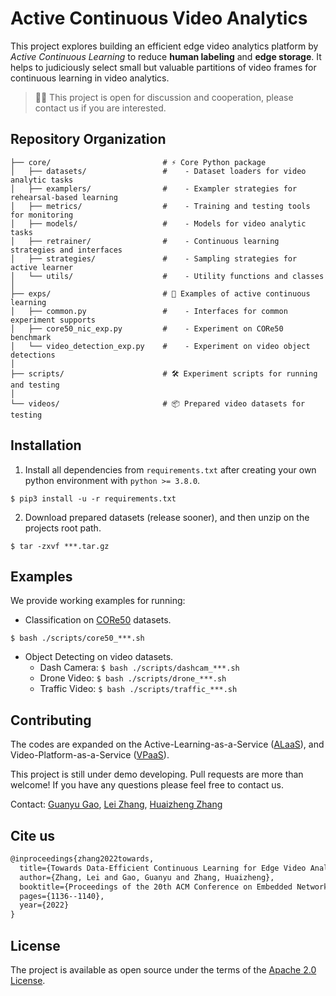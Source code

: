 # Active Continuous Video Analytics

This project explores building an efficient edge video analytics platform
by *Active Continuous Learning* to reduce **human labeling** and **edge
storage**. It helps to judiciously select small but valuable partitions
of video frames for continuous learning in video analytics.

> 🧑‍💻 This project is open for discussion and cooperation,
> please contact us if you are interested.

## Repository Organization

```
├── core/                         # ⚡ Core Python package
│   ├── datasets/                 #    - Dataset loaders for video analytic tasks
│   ├── examplers/                #    - Exampler strategies for rehearsal-based learning
│   ├── metrics/                  #    - Training and testing tools for monitoring
│   ├── models/                   #    - Models for video analytic tasks
│   ├── retrainer/                #    - Continuous learning strategies and interfaces
│   ├── strategies/               #    - Sampling strategies for active learner
│   └── utils/                    #    - Utility functions and classes
│
├── exps/                         # 🔬 Examples of active continuous learning
│   ├── common.py                 #    - Interfaces for common experiment supports
│   ├── core50_nic_exp.py         #    - Experiment on CORe50 benchmark
│   └── video_detection_exp.py    #    - Experiment on video object detections
│
├── scripts/                      # 🛠️ Experiment scripts for running and testing
│
└── videos/                       # 📦 Prepared video datasets for testing
```

## Installation

1. Install all dependencies from `requirements.txt` after creating your
   own python environment with `python >= 3.8.0`.

```shell
$ pip3 install -u -r requirements.txt
```

2. Download prepared datasets (release sooner), and then unzip on the projects root path.

```shell
$ tar -zxvf ***.tar.gz
```

## Examples

We provide working examples for running:

- Classification on [CORe50](https://vlomonaco.github.io/core50/) datasets.

```shell
$ bash ./scripts/core50_***.sh
```

- Object Detecting on video datasets.
    - Dash Camera:  `$ bash ./scripts/dashcam_***.sh`
    - Drone Video:  `$ bash ./scripts/drone_***.sh`
    - Traffic Video:  `$ bash ./scripts/traffic_***.sh`

## Contributing

The codes are expanded on the Active-Learning-as-a-Service
([ALaaS](https://github.com/MLSysOps/Active-Learning-as-a-Service)), and
Video-Platform-as-a-Service ([VPaaS](https://arxiv.org/abs/2102.03012)).

This project is still under demo developing. Pull requests are more than welcome! If you have any questions please feel
free to contact us.

Contact:
[Guanyu Gao](mailto:gygao@njust.edu.cn),
[Lei Zhang](mailto:lei.zhang@njust.edu.cn),
[Huaizheng Zhang](mailto:huaizhen001@e.ntu.edu.sg)

## Cite us

```markdown
@inproceedings{zhang2022towards,
  title={Towards Data-Efficient Continuous Learning for Edge Video Analytics via Smart Caching},
  author={Zhang, Lei and Gao, Guanyu and Zhang, Huaizheng},
  booktitle={Proceedings of the 20th ACM Conference on Embedded Networked Sensor Systems},
  pages={1136--1140},
  year={2022}
}
```

## License
The project is available as open source under the terms of the [Apache 2.0 License](http://www.apache.org/licenses/LICENSE-2.0).
